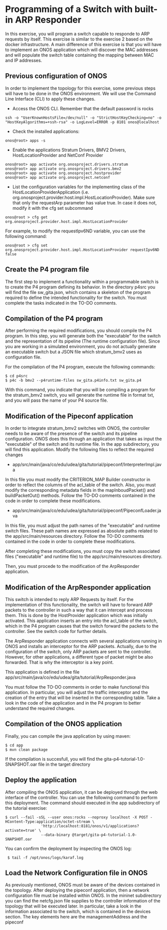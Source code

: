 # Programming of a Switch with built-in ARP Responder

In this exercise, you will program a switch capable to responde to ARP requests by itself. This exercise is similar to the exercise 2 based on the docker infrastructure. A main difference of this exercise is that you will have to implement an ONOS application which will discover the MAC addresses and will populate the switch table containing the mapping between MAC and IP addresses.

## Previous configuration of ONOS

In order to implement the topology for this exercise, some previous steps will have to be done in the ONOS environment. We will use the Command Line Interface (CLI) to apply these changes.

* Access the ONOS CLI. Remember that the default password is rocks

`ssh -o "UserKnownHostsFile=/dev/null" -o "StrictHostKeyChecking=no" -o "HostKeyAlgorithms=+ssh-rsa" -o LogLevel=ERROR -p 8101 onos@localhost`



* Check the installed applications:

`onos@root> apps -s`


* Enable the applications Stratum Drivers, BMV2 Drivers, HostLocationProvider and NetConf Provider

```
onos@root> app activate org.onosproject.drivers.stratum
onos@root> app activate org.onosproject.drivers.bmv2
onos@root> app activate org.onosproject.hostprovider
onos@root> app activate org.onosproject.netconf
```


* List the configuration variables for the implementing class of the HostLocationProviderApplication (i.e. org.onosproject.provider.host.impl.HostLocationProvider). Make sure that only the requestArp parameter has value true. In case it does not, modify it with the cfg set subcommand

`onos@root > cfg get org.onosproject.provider.host.impl.HostLocationProvider`

For example, to modify the requestIpv6ND variable, you can use the following command:

`onos@root > cfg set org.onosproject.provider.host.impl.HostLocationProvider requestIpv6ND false`


## Create the P4 program file

The first step to implement a functionality within a programmable switch is to create the P4 program defining its behavior. In the directory p4src you will find the file sw_gita.json, which contains a skeleton of the program required to define the intended functionality for the switch. You must complete the tasks indicated in the TO-DO comments.

## Compilation of the P4 program

After performing the required modifications, you should compile the P4 program. In this step, you will generate both the "executable" for the switch and the representation of its pipeline (The runtime configuration file). Since you are working in a simulated environment, you do not actually generate an executable switch but a JSON file which stratum_bmv2 uses as configuration file.

For the compilation of the P4 program, execute the following commands:

```
$ cd p4src
$ p4c -b bmv2 --p4runtime-files sw_gita.p4info.txt sw_gita.p4
```

With this command, you indicate that you will be compiling a program for the stratum_bmv2 switch, you will generate the runtime file in format txt, and you will pass the name of your P4 source file.


## Modification of the Pipeconf application

In order to integrate stratum_bmv2 switches with ONOS, the controller needs to be aware of the presence of the switch and its pipeline configuration. ONOS does this through an application that takes as input the "executable" of the switch and its runtime file. In the app subdirectory, you will find this application. Modify the following files to reflect the required changes

* app/src/main/java/co/edu/udea/gita/tutorial/pipeconf/InterpreterImpl.java

In this file you must modify the CRITERION_MAP Builder constructor in order to reflect the columns of the acl_table of the switch. Also, you must modify the corresponding metadata fields in the mapInboudPacket() and buildPacketOut() methods. Follow the TO-DO comments contained in the code in order to complete these modifications.

* app/src/main/java/co/edu/udea/gita/tutorial/pipeconf/PipeconfLoader.java

In this file, you must adjust the path names of the "executable" and runtime switch files. These path names are expressed as absolute paths related to the app/src/main/resources directory. Follow the TO-DO comments contained in the code in order to complete these modifications.

After completing these modifications, you must copy the switch associated files ("executable" and runtime file) to the app/src/main/resources directory.

Then, you must procede to the modification of the ArpResponder application.

## Modification of the ArpResponder application

This switch is intended to reply ARP Requests by itself. For the implementation of this functionality, the switch will have to forward ARP packets to the controller in such a way that it can intercept and process them. This is done by the HostProvider application which was initially activated. This application inserts an entry into the acl_table of the switch, which in the P4 program causes that the switch forward the packets to the controller. See the switch code for further details.

The ArpResponder application connects with several applications running in ONOS and installs an interceptor for the ARP packets. Actually, due to the configuration of the switch, only ARP packets are sent to the controller. However, for other applications, a different type of packet might be also forwarded. That is why the interceptor is a key point.

This application is defined in the file app/src/main/java/co/edu/udea/gita/tutorial/ArpResponder.java

You must follow the TO-DO comments in order to make functional this application. In particular, you will adjust the traffic interceptor and the creation of the entry that will be inserted in the corresponding table. Take a look in the code of the application and in the P4 program to better understand the required changes.

## Compilation of the ONOS application

Finally, you can compile the java application by using maven:

``` 
$ cd app 
$ mvn clean package
```

If the compilation is succesfull, you will find the gita-p4-tutorial-1.0-SNAPSHOT.oar file in the target directory

## Deploy the application

After compiling the ONOS application, it can be deployed through the web interface of the controller. You can use the following command to perform this deployment. The command should executed in the app subdirectory of the tutorial exercise:

```
$ curl --fail -sSL --user onos:rocks --noproxy localhost -X POST -HContent-Type:application/octet-stream \
                'http://localhost:8181/onos/v1/applications?activate=true' \
                --data-binary @target/gita-p4-tutorial-1.0-SNAPSHOT.oar
```

You can confirm the deployment by inspecting the ONOS log:

` $ tail -f /opt/onos/logs/karaf.log`

## Load the Network Configuration file in ONOS

As previously mentioned, ONOS must be aware of the devices contained in the topology. After deploying the pipeconf application, then a network configuration file must be installed within ONOS. In the mininet subdirectory you can find the netcfg.json file supplies to the controller information of the topology that will be executed later. In particular, take a look in the information associated to the switch, which is contained in the devices section. The key elements here are the managementAddress and the pipeconf

